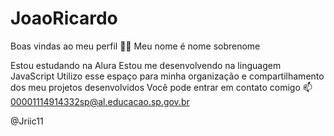 # JoaoRicardo
Boas vindas ao meu perfil 💙💙
Meu nome é nome sobrenome

Estou estudando na Alura
Estou me desenvolvendo na linguagem JavaScript
Utilizo esse espaço para minha organização e compartilhamento dos meu projetos desenvolvidos
Você pode entrar em contato comigo 📫
00001114914332sp@al.educacao.sp.gov.br

@Jriic11
